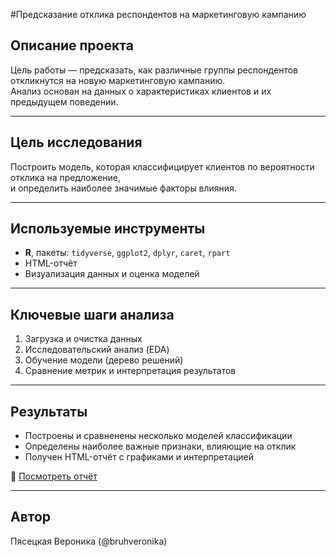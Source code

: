 #Предсказание отклика респондентов на маркетинговую кампанию

## Описание проекта
Цель работы — предсказать, как различные группы респондентов откликнутся на новую маркетинговую кампанию.  
Анализ основан на данных о характеристиках клиентов и их предыдущем поведении.

---

## Цель исследования
Построить модель, которая классифицирует клиентов по вероятности отклика на предложение,  
и определить наиболее значимые факторы влияния.

---

## Используемые инструменты
- **R**, пакеты: `tidyverse`, `ggplot2`, `dplyr`, `caret`, `rpart`
- HTML-отчёт
- Визуализация данных и оценка моделей


---

## Ключевые шаги анализа
1. Загрузка и очистка данных  
2. Исследовательский анализ (EDA)  
3. Обучение модели (дерево решений)  
4. Сравнение метрик и интерпретация результатов  

---

## Результаты
- Построены и сравненены несколько моделей классификации  
- Определены наиболее важные признаки, влияющие на отклик  
- Получен HTML-отчёт с графиками и интерпретацией

📎 [Посмотреть отчёт](./vvpyasetskaya-report-4.html)

---

## Автор
Пясецкая Вероника (@bruhveronika)
